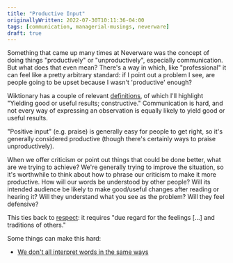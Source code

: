 ```yaml
---
title: "Productive Input"
originallyWritten: 2022-07-30T10:11:36-04:00
tags: [communication, managerial-musings, neverware]
draft: true
---
```


Something that came up many times at Neverware was the concept of doing things "productively" or "unproductively", especially communication. But what does that even mean? There's a way in which, like "professional" it can feel like a pretty arbitrary standard: if I point out a problem I see, are people going to be upset because I wasn't 'productive' enough?

Wiktionary has a couple of relevant [definitions](https://en.wiktionary.org/wiki/productive#Adjective), of which I'll highlight "Yielding good or useful results; constructive." Communication is hard, and not every way of expressing an observation is equally likely to yield good or useful results.

<!--more-->

"Positive input" (e.g. praise) is generally easy for people to get right, so it's generally considered productive (though there's certainly ways to praise unproductively).

When we offer criticism or point out things that could be done better, what are we trying to achieve? We're generally trying to improve the situation, so it's worthwhile to think about how to phrase our criticism to make it more productive. How will our words be understood by other people? Will its intended audience be likely to make good/useful changes after reading or hearing it? Will they understand what you see as the problem? Will they feel defensive?

This ties back to [respect](/writing/respect): it requires "due regard for the feelings [...] and traditions of others."

Some things can make this hard:
* [We don't all interpret words in the same ways](/writing/words)
